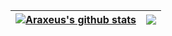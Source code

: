 | <a href="#"><img align="center" src="https://github-readme-stats-araxeus.vercel.app/api?username=Araxeus&count_private=true&show_icons=true&theme=radical&include_all_commits=true&hide_border=true" alt="Araxeus's github stats" /></a> | <a href="#"><img align="center" src="https://github-readme-stats-araxeus.vercel.app/api/top-langs/?username=Araxeus&exclude_repo=ScreenshotZ,Arax&theme=radical&layout=compact&hide_border=true" /></a> |
| ------------- | ------------- |
